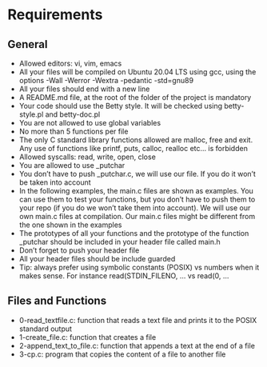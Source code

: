 # Requirements
## General
* Allowed editors: vi, vim, emacs
* All your files will be compiled on Ubuntu 20.04 LTS using gcc, using the options -Wall -Werror -Wextra -pedantic -std=gnu89
* All your files should end with a new line
* A README.md file, at the root of the folder of the project is mandatory
* Your code should use the Betty style. It will be checked using betty-style.pl and betty-doc.pl
* You are not allowed to use global variables
* No more than 5 functions per file
* The only C standard library functions allowed are malloc, free and exit. Any use of functions like printf, puts, calloc, realloc etc… is forbidden
* Allowed syscalls: read, write, open, close
* You are allowed to use _putchar
* You don’t have to push _putchar.c, we will use our file. If you do it won’t be taken into account
* In the following examples, the main.c files are shown as examples. You can use them to test your functions, but you don’t have to push them to your repo (if you do we won’t take them into account). We will use our own main.c files at compilation. Our main.c files might be different from the one shown in the examples
* The prototypes of all your functions and the prototype of the function _putchar should be included in your header file called main.h
* Don’t forget to push your header file
* All your header files should be include guarded
* Tip: always prefer using symbolic constants (POSIX) vs numbers when it makes sense. For instance read(STDIN_FILENO, ... vs read(0, ...

## Files and Functions
* 0-read_textfile.c: function that reads a text file and prints it to the POSIX standard output
* 1-create_file.c: function that creates a file
* 2-append_text_to_file.c: function that appends a text at the end of a file
* 3-cp.c: program that copies the content of a file to another file
